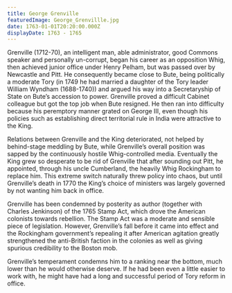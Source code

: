 ```yaml
---
title: George Grenville
featuredImage: George_Grenvillle.jpg
date: 1763-01-01T20:20:00.000Z
displayDate: 1763 - 1765
---
```


Grenville (1712-70), an intelligent man, able administrator, good Commons speaker and personally un-corrupt, began his career as an opposition Whig, then achieved junior office under Henry Pelham, but was passed over by Newcastle and Pitt. He consequently became close to Bute, being politically a moderate Tory (in 1749 he had married a daughter of the Tory leader William Wyndham (1688-1740)) and argued his way into a Secretaryship of State on Bute’s accession to power. Grenville proved a difficult Cabinet colleague but got the top job when Bute resigned. He then ran into difficulty because his peremptory manner grated on George III, even though his policies such as establishing direct territorial rule in India were attractive to the King.

Relations between Grenville and the King deteriorated, not helped by behind-stage meddling by Bute, while Grenville’s overall position was sapped by the continuously hostile Whig-controlled media. Eventually the King grew so desperate to be rid of Grenville that after sounding out Pitt, he appointed, through his uncle Cumberland, the heavily Whig Rockingham to replace him. This extreme switch naturally threw policy into chaos, but until Grenville’s death in 1770 the King’s choice of ministers was largely governed by not wanting him back in office.

Grenville has been condemned by posterity as author (together with Charles Jenkinson) of the 1765 Stamp Act, which drove the American colonists towards rebellion. The Stamp Act was a moderate and sensible piece of legislation. However, Grenville’s fall before it came into effect and the Rockingham government’s repealing it after American agitation greatly strengthened the anti-British faction in the colonies as well as giving spurious credibility to the Boston mob.

Grenville’s temperament condemns him to a ranking near the bottom, much lower than he would otherwise deserve. If he had been even a little easier to work with, he might have had a long and successful period of Tory reform in office.
